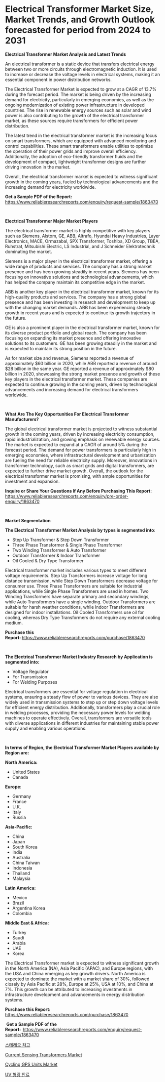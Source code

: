 <p><h1>Electrical Transformer Market Size, Market Trends, and Growth Outlook forecasted for period from 2024 to 2031</h1></p><p><strong>Electrical Transformer Market Analysis and Latest Trends</strong></p>
<p><p>An electrical transformer is a static device that transfers electrical energy between two or more circuits through electromagnetic induction. It is used to increase or decrease the voltage levels in electrical systems, making it an essential component in power distribution networks.</p><p>The Electrical Transformer Market is expected to grow at a CAGR of 13.7% during the forecast period. The market is being driven by the increasing demand for electricity, particularly in emerging economies, as well as the ongoing modernization of existing power infrastructure in developed countries. The rise in renewable energy sources such as solar and wind power is also contributing to the growth of the electrical transformer market, as these sources require transformers for efficient power distribution.</p><p>The latest trend in the electrical transformer market is the increasing focus on smart transformers, which are equipped with advanced monitoring and control capabilities. These smart transformers enable utilities to optimize the operation of their power grids and improve overall efficiency. Additionally, the adoption of eco-friendly transformer fluids and the development of compact, lightweight transformer designs are further driving innovation in the market.</p><p>Overall, the electrical transformer market is expected to witness significant growth in the coming years, fueled by technological advancements and the increasing demand for electricity worldwide.</p></p>
<p><strong>Get a Sample PDF of the Report:&nbsp;</strong> <a href="https://www.reliableresearchreports.com/enquiry/request-sample/1863470">https://www.reliableresearchreports.com/enquiry/request-sample/1863470</a></p>
<p>&nbsp;</p>
<p><strong>Electrical Transformer Major Market Players</strong></p>
<p><p>The electrical transformer market is highly competitive with key players such as Siemens, Alstom, GE, ABB, Altrafo, Hyundai Heavy Industries, Layer Electronics, MACE, Ormazabal, SPX Transformer, Toshiba, XD Group, TBEA, Ruhstrat, Mitsubishi Electric, LS Industrial, and J Schneider Elektrotechnik dominating the market.</p><p>Siemens is a major player in the electrical transformer market, offering a wide range of products and services. The company has a strong market presence and has been growing steadily in recent years. Siemens has been focusing on innovative solutions and technological advancements, which has helped the company maintain its competitive edge in the market.</p><p>ABB is another key player in the electrical transformer market, known for its high-quality products and services. The company has a strong global presence and has been investing in research and development to keep up with the changing market demands. ABB has been experiencing steady growth in recent years and is expected to continue its growth trajectory in the future.</p><p>GE is also a prominent player in the electrical transformer market, known for its diverse product portfolio and global reach. The company has been focusing on expanding its market presence and offering innovative solutions to its customers. GE has been growing steadily in the market and is expected to maintain its strong position in the future.</p><p>As for market size and revenue, Siemens reported a revenue of approximately $60 billion in 2020, while ABB reported a revenue of around $28 billion in the same year. GE reported a revenue of approximately $80 billion in 2020, showcasing the strong market presence and growth of these key players in the electrical transformer market. These companies are expected to continue growing in the coming years, driven by technological advancements and increasing demand for electrical transformers worldwide.</p></p>
<p>&nbsp;</p>
<p><strong>What Are The Key Opportunities For Electrical Transformer Manufacturers?</strong></p>
<p><p>The global electrical transformer market is projected to witness substantial growth in the coming years, driven by increasing electricity consumption, rapid industrialization, and growing emphasis on renewable energy sources. The market is expected to expand at a CAGR of around 5% during the forecast period. The demand for power transformers is particularly high in emerging economies, where infrastructural development and urbanization are fueling the need for reliable electricity supply. Moreover, innovations in transformer technology, such as smart grids and digital transformers, are expected to further drive market growth. Overall, the outlook for the electrical transformer market is promising, with ample opportunities for investment and expansion.</p></p>
<p><strong>Inquire or Share Your Questions If Any Before Purchasing This Report:</strong> <a href="https://www.reliableresearchreports.com/enquiry/pre-order-enquiry/1863470">https://www.reliableresearchreports.com/enquiry/pre-order-enquiry/1863470</a></p>
<p>&nbsp;</p>
<p><strong>Market Segmentation</strong></p>
<p><strong>The Electrical Transformer Market Analysis by types is segmented into:</strong></p>
<p><ul><li>Step Up Transformer & Step Down Transformer</li><li>Three Phase Transformer & Single Phase Transformer</li><li>Two Winding Transformer & Auto Transformer</li><li>Outdoor Transformer & Indoor Transformer</li><li>Oil Cooled & Dry Type Transformer</li></ul></p>
<p><p>Electrical transformer market includes various types to meet different voltage requirements. Step Up Transformers increase voltage for long distance transmission, while Step Down Transformers decrease voltage for consumer use. Three Phase Transformers are suitable for industrial applications, while Single Phase Transformers are used in homes. Two Winding Transformers have separate primary and secondary windings, while Auto Transformers have a single winding. Outdoor Transformers are suitable for harsh weather conditions, while Indoor Transformers are designed for indoor installations. Oil Cooled Transformers use oil for cooling, whereas Dry Type Transformers do not require any external cooling medium.</p></p>
<p><strong>Purchase this Report:&nbsp;</strong><a href="https://www.reliableresearchreports.com/purchase/1863470">https://www.reliableresearchreports.com/purchase/1863470</a></p>
<p>&nbsp;</p>
<p><strong>The Electrical Transformer Market Industry Research by Application is segmented into:</strong></p>
<p><ul><li>Voltage Regulator</li><li>For Transmission</li><li>For Welding Purposes</li></ul></p>
<p><p>Electrical transformers are essential for voltage regulation in electrical systems, ensuring a steady flow of power to various devices. They are also widely used in transmission systems to step up or step down voltage levels for efficient energy distribution. Additionally, transformers play a crucial role in welding processes, providing the necessary power levels for welding machines to operate effectively. Overall, transformers are versatile tools with diverse applications in different industries for maintaining stable power supply and enabling various operations.</p></p>
<p>&nbsp;</p>
<p><strong>In terms of Region, the Electrical Transformer Market Players available by Region are:</strong></p>
<p>
    <p> <strong> North America: </strong>
        <ul>
            <li>United States</li>
            <li>Canada</li>
        </ul>
        </p> 
    <p> <strong> Europe: </strong>
        <ul>
            <li>Germany</li>
            <li>France</li>
            <li>U.K.</li>
            <li>Italy</li>
            <li>Russia</li>
        </ul>
        </p> 
    <p> <strong> Asia-Pacific: </strong>
        <ul>
            <li>China</li>
            <li>Japan</li>
            <li>South Korea</li>
            <li>India</li>
            <li>Australia</li>
            <li>China Taiwan</li>
            <li>Indonesia</li>
            <li>Thailand</li>
            <li>Malaysia</li>
        </ul>
        </p> 
    <p> <strong> Latin America: </strong>
        <ul>
            <li>Mexico</li>
            <li>Brazil</li>
            <li>Argentina Korea</li>
            <li>Colombia</li>
        </ul>
        </p> 
    <p> <strong> Middle East & Africa: </strong>
        <ul>
            <li>Turkey</li>
            <li>Saudi</li>
            <li>Arabia</li>
            <li>UAE</li>
            <li>Korea</li>
        </ul>
    </p>
    </p>
<p><p>The Electrical Transformer market is expected to witness significant growth in the North America (NA), Asia Pacific (APAC), and Europe regions, with the USA and China emerging as key growth drivers. North America is expected to dominate the market with a market share of 30%, followed closely by Asia Pacific at 28%, Europe at 25%, USA at 10%, and China at 7%. This growth can be attributed to increasing investments in infrastructure development and advancements in energy distribution systems.</p></p>
<p><strong>Purchase this Report: </strong><a href="https://www.reliableresearchreports.com/purchase/1863470">https://www.reliableresearchreports.com/purchase/1863470</a></p>
<p>&nbsp;<strong>Get a Sample PDF of the Report:&nbsp;&nbsp;</strong><a href="https://www.reliableresearchreports.com/enquiry/request-sample/1863470">https://www.reliableresearchreports.com/enquiry/request-sample/1863470</a></p>
<p><strong></strong></p>
<p><p><a href="https://medium.com/@raymondietrich7892023/%EC%8A%A4%ED%85%8C%EB%A0%88%EC%98%A4-%EC%B0%A8%EA%B3%A0-%EC%8B%9C%EC%9E%A5-2031%EB%85%84%EA%B9%8C%EC%A7%80%EC%9D%98-%ED%8A%B8%EB%A0%8C%EB%93%9C-%EC%98%88%EC%B8%A1-%EB%B0%8F-%EA%B2%BD%EC%9F%81-%EB%B6%84%EC%84%9D-f165a0f5a2a0">스테레오 차고</a></p><p><a href="https://github.com/ChiragRp1/Market-Research-Report-List-3/blob/main/current-sensing-transformers-market.md">Current Sensing Transformers Market</a></p><p><a href="https://github.com/abdelrhmankishk22/Market-Research-Report-List-3/blob/main/cycling-gps-units-market.md">Cycling GPS Units Market</a></p><p><a href="https://medium.com/@hulk678678/%EC%9E%90%EC%99%B8%EC%84%A0-%ED%98%95%EA%B4%91%EC%95%88%EB%A3%8C-%EC%8B%9C%EC%9E%A5-%EB%B6%84%EC%84%9D-%EA%B8%80%EB%A1%9C%EB%B2%8C-%EC%82%B0%EC%97%85-%EC%A0%84%EB%A7%9D-%EB%B0%8F-%EC%98%88%EC%B8%A1-2024%EB%85%84%EB%B6%80%ED%84%B0-2031%EB%85%84%EA%B9%8C%EC%A7%80-0949cf2cbe0a">UV 형광 안료</a></p></p>